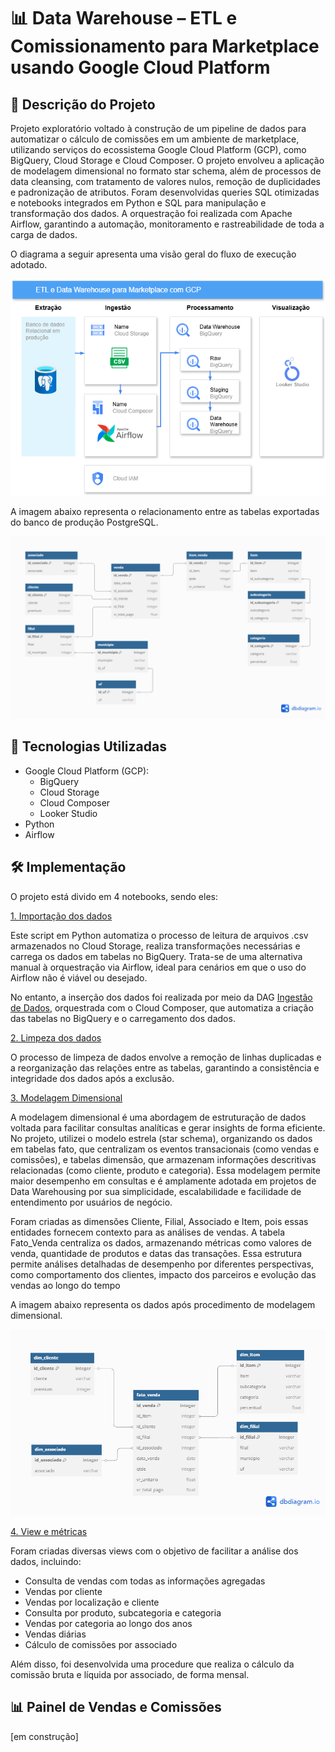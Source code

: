 # 📊 Data Warehouse – ETL e Comissionamento para Marketplace usando Google Cloud Platform

## 📌 Descrição do Projeto

Projeto exploratório voltado à construção de um pipeline de dados para automatizar o cálculo de comissões em um ambiente de marketplace, utilizando serviços do ecossistema Google Cloud Platform (GCP), como BigQuery, Cloud Storage e Cloud Composer. O projeto envolveu a aplicação de modelagem dimensional no formato star schema, além de processos de data cleansing, com tratamento de valores nulos, remoção de duplicidades e padronização de atributos. Foram desenvolvidas queries SQL otimizadas e notebooks integrados em Python e SQL para manipulação e transformação dos dados. A orquestração foi realizada com Apache Airflow, garantindo a automação, monitoramento e rastreabilidade de toda a carga de dados.

O diagrama a seguir apresenta uma visão geral do fluxo de execução adotado.

![alt text](img/diagrama.png)


A imagem abaixo representa o relacionamento entre as tabelas exportadas do banco de produção PostgreSQL.

![alt text](img/modelagem_relacional.png)

## 🔧 Tecnologias Utilizadas
- Google Cloud Platform (GCP): 
    - BigQuery 
    - Cloud Storage
    - Cloud Composer
    - Looker Studio
- Python
- Airflow


## 🛠️ Implementação

O projeto está divido em 4 notebooks, sendo eles:

[1. Importação dos dados](notebooks/1.Importacao_dados.ipynb)

Este script em Python automatiza o processo de leitura de arquivos .csv armazenados no Cloud Storage, realiza transformações necessárias e carrega os dados em tabelas no BigQuery. Trata-se de uma alternativa manual à orquestração via Airflow, ideal para cenários em que o uso do Airflow não é viável ou desejado.

No entanto, a inserção dos dados foi realizada por meio da DAG [Ingestão de Dados](dag/ingestao_dados.py), orquestrada com o Cloud Composer, que automatiza a criação das tabelas no BigQuery e o carregamento dos dados.


[2. Limpeza dos dados](notebooks/2.limpeza_dados.ipynb)

O processo de limpeza de dados envolve a remoção de linhas duplicadas e a reorganização das relações entre as tabelas, garantindo a consistência e integridade dos dados após a exclusão.

[3. Modelagem Dimensional](notebooks/3.modelagem_multidimensional.ipynb)

A modelagem dimensional é uma abordagem de estruturação de dados voltada para facilitar consultas analíticas e gerar insights de forma eficiente. No projeto, utilizei o modelo estrela (star schema), organizando os dados em tabelas fato, que centralizam os eventos transacionais (como vendas e comissões), e tabelas dimensão, que armazenam informações descritivas relacionadas (como cliente, produto e categoria). Essa modelagem permite maior desempenho em consultas e é amplamente adotada em projetos de Data Warehousing por sua simplicidade, escalabilidade e facilidade de entendimento por usuários de negócio.

Foram criadas as dimensões Cliente, Filial, Associado e Item, pois essas entidades fornecem contexto para as análises de vendas. A tabela Fato_Venda centraliza os dados, armazenando métricas como valores de venda, quantidade de produtos e datas das transações. Essa estrutura permite análises detalhadas de desempenho por diferentes perspectivas, como comportamento dos clientes, impacto dos parceiros e evolução das vendas ao longo do tempo


A imagem abaixo representa os dados após procedimento de modelagem dimensional.

![alt text](img/modelagem_dimensional.png)

[4. View e métricas](notebooks/4.views_metricas.ipynb)

Foram criadas diversas views com o objetivo de facilitar a análise dos dados, incluindo:

- Consulta de vendas com todas as informações agregadas
- Vendas por cliente
- Vendas por localização e cliente
- Consulta por produto, subcategoria e categoria
- Vendas por categoria ao longo dos anos
- Vendas diárias
- Cálculo de comissões por associado

Além disso, foi desenvolvida uma procedure que realiza o cálculo da comissão bruta e líquida por associado, de forma mensal.

## 📊  Painel de Vendas e Comissões

[em construção]
